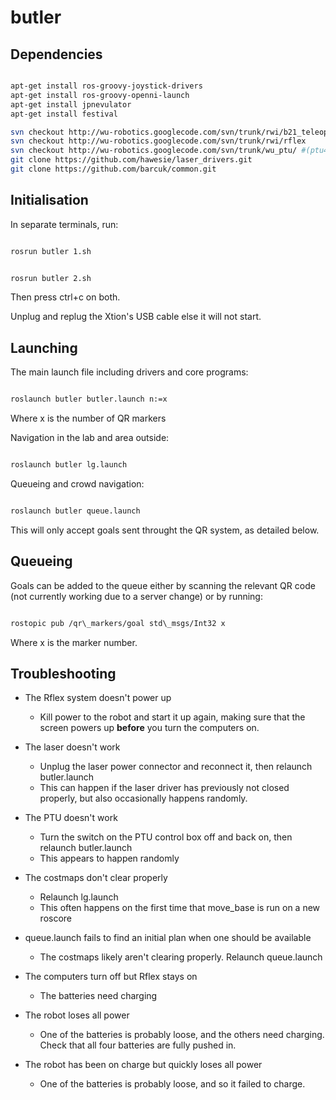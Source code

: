 butler
======

Dependencies
------------

```bash

apt-get install ros-groovy-joystick-drivers
apt-get install ros-groovy-openni-launch
apt-get install jpnevulator
apt-get install festival

svn checkout http://wu-robotics.googlecode.com/svn/trunk/rwi/b21_teleop
svn checkout http://wu-robotics.googlecode.com/svn/trunk/rwi/rflex
svn checkout http://wu-robotics.googlecode.com/svn/trunk/wu_ptu/ #(ptu46/ptu_action_server.py must be made executable)
git clone https://github.com/hawesie/laser_drivers.git
git clone https://github.com/barcuk/common.git

```


Initialisation
--------------

In separate terminals, run:

```bash

rosrun butler 1.sh

```

```bash

rosrun butler 2.sh

```

Then press ctrl+c on both.

Unplug and replug the Xtion's USB cable else it will not start.
  

Launching
---------

The main launch file including drivers and core programs:

```bash

roslaunch butler butler.launch n:=x

```
Where x is the number of QR markers


Navigation in the lab and area outside:

```bash

roslaunch butler lg.launch

```


Queueing and crowd navigation:

```bash

roslaunch butler queue.launch

```

This will only accept goals sent throught the QR system, as detailed below.


Queueing
--------

Goals can be added to the queue either by scanning the relevant QR code (not currently working due to a server change) or by running:

```bash

rostopic pub /qr\_markers/goal std\_msgs/Int32 x

```

Where x is the marker number.


Troubleshooting
---------------

* The Rflex system doesn't power up
    + Kill power to the robot and start it up again, making sure that the screen powers up **before** you turn the computers on.

* The laser doesn't work
    + Unplug the laser power connector and reconnect it, then relaunch butler.launch
    + This can happen if the laser driver has previously not closed properly, but also occasionally happens randomly.

* The PTU doesn't work
    + Turn the switch on the PTU control box off and back on, then relaunch butler.launch
    + This appears to happen randomly

* The costmaps don't clear properly
    + Relaunch lg.launch
    + This often happens on the first time that move_base is run on a new roscore

* queue.launch fails to find an initial plan when one should be available
    + The costmaps likely aren't clearing properly. Relaunch queue.launch

*  The computers turn off but Rflex stays on
    + The batteries need charging

*  The robot loses all power
    + One of the batteries is probably loose, and the others need charging. Check that all four batteries are fully pushed in.

* The robot has been on charge but quickly loses all power
    + One of the batteries is probably loose, and so it failed to charge.


